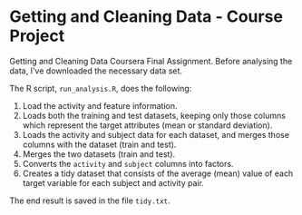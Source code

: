# Getting and Cleaning Data - Course Project

Getting and Cleaning Data Coursera Final Assignment.
Before analysing the data, I've downloaded the necessary data set.

The R script, `run_analysis.R`, does the following:
 
1. Load the activity and feature information.
3. Loads both the training and test datasets, keeping only those columns which
   represent the target attributes (mean or standard deviation).
4. Loads the activity and subject data for each dataset, and merges those
   columns with the dataset (train and test).
5. Merges the two datasets (train and test).
6. Converts the `activity` and `subject` columns into factors.
7. Creates a tidy dataset that consists of the average (mean) value of each
   target variable for each subject and activity pair.

The end result is saved in the file `tidy.txt`.
